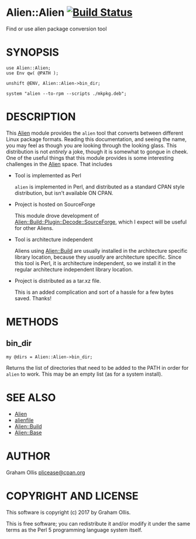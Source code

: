 # Alien::Alien [![Build Status](https://secure.travis-ci.org/plicease/Alien-Alien.png)](http://travis-ci.org/plicease/Alien-Alien)

Find or use alien package conversion tool

# SYNOPSIS

    use Alien::Alien;
    use Env qw( @PATH );
    
    unshift @ENV, Alien::Alien->bin_dir;
    
    system "alien --to-rpm --scripts ./mkpkg.deb";

# DESCRIPTION

This [Alien](https://metacpan.org/pod/Alien) module provides the `alien` tool that converts between different
Linux package formats.  Reading this documentation, and seeing the name, you may
feel as though you are looking through the looking glass.  This distribution is
not _entirely_ a joke, though it is somewhat to gongue in cheek.  One of the useful
things that this module provides is some interesting challenges in the [Alien](https://metacpan.org/pod/Alien)
space.  That includes

- Tool is implemented as Perl

    `alien` is implemented in Perl, and distributed as a standard CPAN style distribution,
    but isn't available ON CPAN.

- Project is hosted on SourceForge

    This module drove development of [Alien::Build::Plugin::Decode::SourceForge](https://metacpan.org/pod/Alien::Build::Plugin::Decode::SourceForge), which I
    expect will be useful for other Aliens.

- Tool is architecture independent

    Aliens using [Alien::Build](https://metacpan.org/pod/Alien::Build) are usually installed in the architecture specific library
    location, because they _usually_ are architecture specific.  Since this tool is Perl,
    it is architecture independent, so we install it in the regular architecture independent
    library location.

- Project is distributed as a tar.xz file.

    This is an added complication and sort of a hassle for a few bytes saved.  Thanks!

# METHODS

## bin\_dir

    my @dirs = Alien::Alien->bin_dir;

Returns the list of directories that need to be added to the PATH in order for `alien`
to work.  This may be an empty list (as for a system install).

# SEE ALSO

- [Alien](https://metacpan.org/pod/Alien)
- [alienfile](https://metacpan.org/pod/alienfile)
- [Alien::Build](https://metacpan.org/pod/Alien::Build)
- [Alien::Base](https://metacpan.org/pod/Alien::Base)

# AUTHOR

Graham Ollis <plicease@cpan.org>

# COPYRIGHT AND LICENSE

This software is copyright (c) 2017 by Graham Ollis.

This is free software; you can redistribute it and/or modify it under
the same terms as the Perl 5 programming language system itself.
